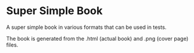 # Super Simple Book

A super simple book in various formats that can be used in tests.

The book is generated from the .html (actual book) and .png (cover page) files. 
